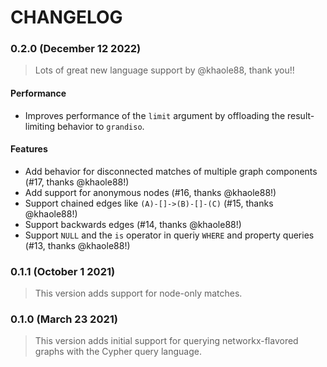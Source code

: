 # CHANGELOG

### **0.2.0** (December 12 2022)

> Lots of great new language support by @khaole88, thank you!!

#### Performance

-   Improves performance of the `limit` argument by offloading the result-limiting behavior to `grandiso`.

#### Features

-   Add behavior for disconnected matches of multiple graph components (#17, thanks @khaole88!)
-   Add support for anonymous nodes (#16, thanks @khaole88!)
-   Support chained edges like `(A)-[]->(B)-[]-(C)` (#15, thanks @khaole88!)
-   Support backwards edges (#14, thanks @khaole88!)
-   Support `NULL` and the `is` operator in queriy `WHERE` and property queries (#13, thanks @khaole88!)

### **0.1.1** (October 1 2021)

> This version adds support for node-only matches.

### **0.1.0** (March 23 2021)

> This version adds initial support for querying networkx-flavored graphs with the Cypher query language.
